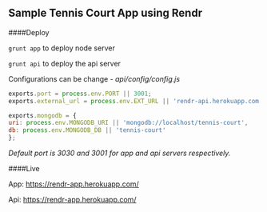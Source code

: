 ## Sample Tennis Court App using Rendr

####Deploy

`grunt app` to deploy node server

`grunt api` to deploy the api server

Configurations can be change - *api/config/config.js*

```javascript
exports.port = process.env.PORT || 3001;
exports.external_url = process.env.EXT_URL || 'rendr-api.herokuapp.com';

exports.mongodb = {
uri: process.env.MONGODB_URI || 'mongodb://localhost/tennis-court',
db: process.env.MONGODB_DB || 'tennis-court'
};
```

*Default port is 3030 and 3001 for app and api servers respectively.*


####Live

App: https://rendr-app.herokuapp.com/

Api: https://rendr-app.herokuapp.com/


